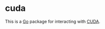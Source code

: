 # cuda

This is a [Go](https://golang.org) package for interacting with [CUDA](https://en.wikipedia.org/wiki/CUDA).
